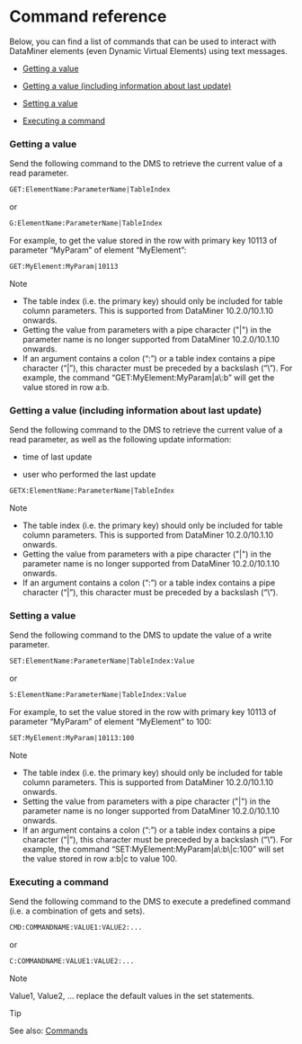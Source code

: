 # Command reference

Below, you can find a list of commands that can be used to interact with DataMiner elements (even Dynamic Virtual Elements) using text messages.

- [Getting a value](#getting-a-value)

- [Getting a value (including information about last update)](#getting-a-value-including-information-about-last-update)

- [Setting a value](#setting-a-value)

- [Executing a command](#executing-a-command)

### Getting a value

Send the following command to the DMS to retrieve the current value of a read parameter.

```txt
GET:ElementName:ParameterName|TableIndex
```

or

```txt
G:ElementName:ParameterName|TableIndex
```

For example, to get the value stored in the row with primary key 10113 of parameter “MyParam” of element “MyElement”:

```txt
GET:MyElement:MyParam|10113
```

> [!NOTE]
> -  The table index (i.e. the primary key) should only be included for table column parameters. This is supported from DataMiner 10.2.0/10.1.10 onwards.
> -  Getting the value from parameters with a pipe character ("\|") in the parameter name is no longer supported from DataMiner 10.2.0/10.1.10 onwards.
> -  If an argument contains a colon (“:”) or a table index contains a pipe character (“\|”), this character must be preceded by a backslash (“\\”). For example, the command “GET:MyElement:MyParam\|a\\:b” will get the value stored in row a:b.

### Getting a value (including information about last update)

Send the following command to the DMS to retrieve the current value of a read parameter, as well as the following update information:

- time of last update

- user who performed the last update

```txt
GETX:ElementName:ParameterName|TableIndex
```

> [!NOTE]
> -  The table index (i.e. the primary key) should only be included for table column parameters. This is supported from DataMiner 10.2.0/10.1.10 onwards.
> -  Getting the value from parameters with a pipe character ("\|") in the parameter name is no longer supported from DataMiner 10.2.0/10.1.10 onwards.
> -  If an argument contains a colon (“:”) or a table index contains a pipe character (“\|”), this character must be preceded by a backslash (“\\”).

### Setting a value

Send the following command to the DMS to update the value of a write parameter.

```txt
SET:ElementName:ParameterName|TableIndex:Value
```

or

```txt
S:ElementName:ParameterName|TableIndex:Value
```

For example, to set the value stored in the row with primary key 10113 of parameter “MyParam” of element “MyElement” to 100:

```txt
SET:MyElement:MyParam|10113:100
```

> [!NOTE]
> -  The table index (i.e. the primary key) should only be included for table column parameters. This is supported from DataMiner 10.2.0/10.1.10 onwards.
> -  Setting the value from parameters with a pipe character ("\|") in the parameter name is no longer supported from DataMiner 10.2.0/10.1.10 onwards.
> -  If an argument contains a colon (“:”) or a table index contains a pipe character (“\|”), this character must be preceded by a backslash (“\\”). For example, the command “SET:MyElement:MyParam\|a\\:b\\\|c:100” will set the value stored in row a:b\|c to value 100.

### Executing a command

Send the following command to the DMS to execute a predefined command (i.e. a combination of gets and sets).

```txt
CMD:COMMANDNAME:VALUE1:VALUE2:...
```

or

```txt
C:COMMANDNAME:VALUE1:VALUE2:...
```

> [!NOTE]
> Value1, Value2, ... replace the default values in the set statements.

> [!TIP]
> See also:
> [Commands](Configuring_Mobile_Gateway_in_DataMiner_Cube.md#commands)

